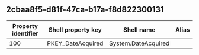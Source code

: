 ## 2cbaa8f5-d81f-47ca-b17a-f8d822300131

Property identifier | Shell property key | Shell name | Alias
--- | --- | --- | ---
100 | PKEY_DateAcquired | System.DateAcquired | 


